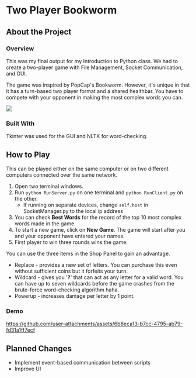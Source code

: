 # Two Player Bookworm

## About the Project
### Overview
This was my final output for my Introduction to Python class. We had to create a two-player game with File Management, Socket Communication, and GUI.

The game was inspired by PopCap's Bookworm. However, it's unique in that it has a turn-based two player format and a shared healthbar. You have to compete with your opponent in making the most complex words you can.

![][1]

### Built With
Tkinter was used for the GUI and NLTK for word-checking.

## How to Play
This can be played either on the same computer or on two different computers connected over the same network.

1. Open two terminal windows.
2. Run `python RunServer.py` on one terminal and `python RunClient.py` on the other. 
    * If running on separate devices, change `self.host` in SocketManager.py to the local ip address
3. You can check **Best Words** for the record of the top 10 most complex words made in the game.
4. To start a new game, click on **New Game**. The game will start after you and your opponent have entered your names.
5. First player to win three rounds wins the game.

You can use the three items in the Shop Panel to gain an advantage.
+ Replace - provides a new set of letters. You can purchase this even without sufficient coins but it forfeits your turn.
+ Wildcard - gives you '**?**' that can act as any letter for a valid word. You can have up to seven wildcards before the game crashes from the brute-force word-checking algorithm haha.
+ Powerup - increases damage per letter by 1 point.

### Demo
https://github.com/user-attachments/assets/6b8eca13-b7cc-4795-ab79-fd31a1ff7ecf



## Planned Changes
* Implement event-based communication between scripts
* Improve UI



[1]: img/GameScreenshot.png
